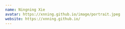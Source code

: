 ```yaml
---
name: Ningning Xie
avatar: https://xnning.github.io/image/portrait.jpeg
website: https://xnning.github.io/
---
```

